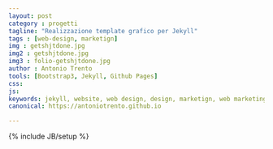 ```yaml
---
layout: post
category : progetti
tagline: "Realizzazione template grafico per Jekyll"
tags : [web-design, marketign]
img : getshjtdone.jpg
img2 : getshjtdone.jpg
img3 : folio-getshjtdone.jpg
author : Antonio Trento
tools: [Bootstrap3, Jekyll, Github Pages]
css: 
js: 
keywords: jekyll, website, web design, design, marketign, web marketing
canonical: https://antoniotrento.github.io

---
```

{% include JB/setup %}
<!--more-->

